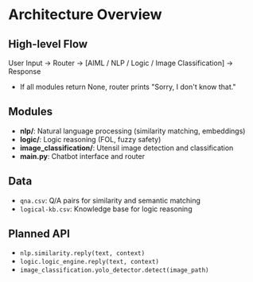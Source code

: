 # Architecture Overview

## High-level Flow

User Input → Router → [AIML / NLP / Logic / Image Classification] → Response

- If all modules return None, router prints "Sorry, I don't know that."

## Modules

- **nlp/**: Natural language processing (similarity matching, embeddings)
- **logic/**: Logic reasoning (FOL, fuzzy safety)
- **image_classification/**: Utensil image detection and classification
- **main.py**: Chatbot interface and router

## Data
- `qna.csv`: Q/A pairs for similarity and semantic matching
- `logical-kb.csv`: Knowledge base for logic reasoning

## Planned API
- `nlp.similarity.reply(text, context)`
- `logic.logic_engine.reply(text, context)`
- `image_classification.yolo_detector.detect(image_path)` 